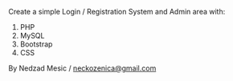 Create a simple Login / Registration System and Admin area with:
1. PHP
2. MySQL
3. Bootstrap
4. CSS

By Nedzad Mesic / neckozenica@gmail.com

